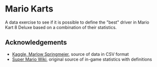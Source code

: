 # Mario Karts
A data exercise to see if it is possible to define the "best" driver in Mario Kart 8 Deluxe based on a combination of their statistics.

## Acknowledgements

- [Kaggle, Marlow Springmeier](https://www.kaggle.com/datasets/marlowspringmeier/mario-kart-8-deluxe-ingame-statistics?select=drivers.csv), source of data in CSV format
- [Super Mario Wiki](https://www.mariowiki.com/Mario_Kart_8_Deluxe_in-game_statistics), original source of in-game statistics with definitions
